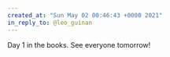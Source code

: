 ```yaml
---
created_at: "Sun May 02 00:46:43 +0000 2021"
in_reply_to: @leo_guinan
---
```


Day 1 in the books. See everyone tomorrow!